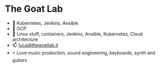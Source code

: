 #  The Goat Lab 

- 🔭 Kubernetes, Jenkins, Ansible
- 🌱 OCP
- 💬 Linux stuff, containers, Jenkins, Ansible, Kubernetes, Cloud architecture
- 📫 luca@thegoatlab.it
- ⚡ Love music production, sound engineering, keyboards, synth and guitars

<!--
**theclash8/theclash8** is a ✨ _special_ ✨ repository because its `README.md` (this file) appears on your GitHub profile.

Here are some ideas to get you started:

- 🔭 I’m currently working on ...
- 🌱 I’m currently learning ...
- 👯 I’m looking to collaborate on ...
- 🤔 I’m looking for help with ...
- 💬 Ask me about ...
- 📫 How to reach me: ...
- 😄 Pronouns: ...
- ⚡ Fun fact: ...
-->
